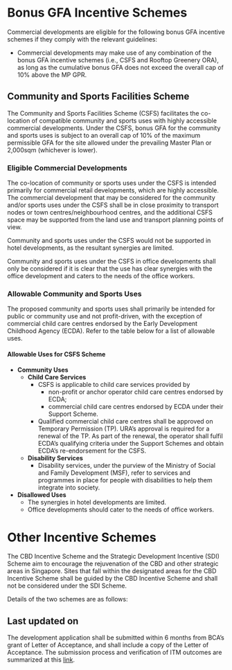 # Bonus GFA Incentive Schemes

Commercial developments are eligible for the following bonus GFA incentive schemes if they comply with the relevant guidelines:

- Commercial developments may make use of any combination of the bonus GFA incentive schemes (i.e., CSFS and Rooftop Greenery ORA), as long as the cumulative bonus GFA does not exceed the overall cap of 10% above the MP GPR.

## Community and Sports Facilities Scheme

The Community and Sports Facilities Scheme (CSFS) facilitates the co-location of compatible community and sports uses with highly accessible commercial developments. Under the CSFS, bonus GFA for the community and sports uses is subject to an overall cap of 10% of the maximum permissible GFA for the site allowed under the prevailing Master Plan or 2,000sqm (whichever is lower).

### Eligible Commercial Developments

The co-location of community or sports uses under the CSFS is intended primarily for commercial retail developments, which are highly accessible. The commercial development that may be considered for the community and/or sports uses under the CSFS shall be in close proximity to transport nodes or town centres/neighbourhood centres, and the additional CSFS space may be supported from the land use and transport planning points of view.

Community and sports uses under the CSFS would not be supported in hotel developments, as the resultant synergies are limited.

Community and sports uses under the CSFS in office developments shall only be considered if it is clear that the use has clear synergies with the office development and caters to the needs of the office workers.

### Allowable Community and Sports Uses

The proposed community and sports uses shall primarily be intended for public or community use and not profit-driven, with the exception of commercial child care centres endorsed by the Early Development Childhood Agency (ECDA). Refer to the table below for a list of allowable uses.

#### Allowable Uses for CSFS Scheme

- **Community Uses**
    - **Child Care Services**
        - CSFS is applicable to child care services provided by
            - non-profit or anchor operator child care centres endorsed by ECDA;
            - commercial child care centres endorsed by ECDA under their Support Scheme.
        - Qualified commercial child care centres shall be approved on Temporary Permission (TP). URA’s approval is required for a renewal of the TP. As part of the renewal, the operator shall fulfil ECDA’s qualifying criteria under the Support Schemes and obtain ECDA’s re-endorsement for the CSFS.
    - **Disability Services**
        - Disability services, under the purview of the Ministry of Social and Family Development (MSF), refer to services and programmes in place for people with disabilities to help them integrate into society.
- **Disallowed Uses**
    - The synergies in hotel developments are limited.
    - Office developments should cater to the needs of office workers.

# Other Incentive Schemes

The CBD Incentive Scheme and the Strategic Development Incentive (SDI) Scheme aim to encourage the rejuvenation of the CBD and other strategic areas in Singapore. Sites that fall within the designated areas for the CBD Incentive Scheme shall be guided by the CBD Incentive Scheme and shall not be considered under the SDI Scheme.

Details of the two schemes are as follows:  

## Last updated on

The development application shall be submitted within 6 months from BCA’s grant of Letter of Acceptance, and shall include a copy of the Letter of Acceptance. The submission process and verification of ITM outcomes are summarized at this [link](https://www.ura.gov.sg/-/media/Corporate/Guidelines/Development-control/Flats-Condominiums/BE-Transformation-Submission-process.pdf).
